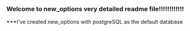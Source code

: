 ### Welcome to new_options very detailed readme file!!!!!!!!!!!!

***I've created new_options with postgreSQL as the default database
